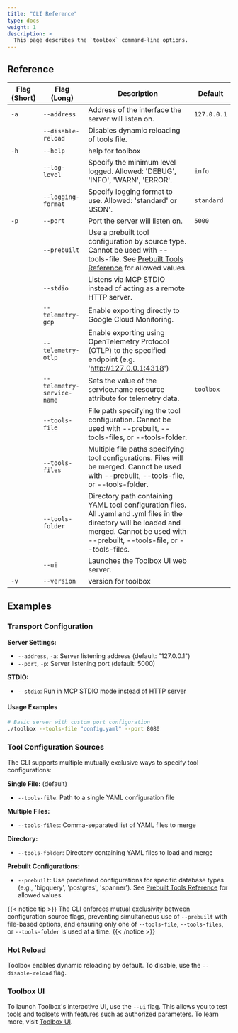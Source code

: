 ```yaml
---
title: "CLI Reference"
type: docs
weight: 1
description: >
  This page describes the `toolbox` command-line options.
---
```


## Reference

| Flag (Short) | Flag (Long) | Description | Default |
|---|---|---|---|
| `-a` | `--address` | Address of the interface the server will listen on. | `127.0.0.1` |
| | `--disable-reload` | Disables dynamic reloading of tools file. | |
| `-h` | `--help` | help for toolbox | |
| | `--log-level` | Specify the minimum level logged. Allowed: 'DEBUG', 'INFO', 'WARN', 'ERROR'. | `info` |
| | `--logging-format` | Specify logging format to use. Allowed: 'standard' or 'JSON'. | `standard` |
| `-p` | `--port` | Port the server will listen on. | `5000` |
| | `--prebuilt` | Use a prebuilt tool configuration by source type. Cannot be used with --tools-file. See [Prebuilt Tools Reference](prebuilt-tools.md) for allowed values. | |
| | `--stdio` | Listens via MCP STDIO instead of acting as a remote HTTP server. | |
| | `--telemetry-gcp` | Enable exporting directly to Google Cloud Monitoring. | |
| | `--telemetry-otlp` | Enable exporting using OpenTelemetry Protocol (OTLP) to the specified endpoint (e.g. 'http://127.0.0.1:4318') | |
| | `--telemetry-service-name` | Sets the value of the service.name resource attribute for telemetry data. | `toolbox` |
| | `--tools-file` | File path specifying the tool configuration. Cannot be used with --prebuilt, --tools-files, or --tools-folder. | |
| | `--tools-files` | Multiple file paths specifying tool configurations. Files will be merged. Cannot be used with --prebuilt, --tools-file, or --tools-folder. | |
| | `--tools-folder` | Directory path containing YAML tool configuration files. All .yaml and .yml files in the directory will be loaded and merged. Cannot be used with --prebuilt, --tools-file, or --tools-files. | |
| | `--ui` | Launches the Toolbox UI web server. | |
| `-v` | `--version` | version for toolbox | |

## Examples

### Transport Configuration

**Server Settings:**
- `--address`, `-a`: Server listening address (default: "127.0.0.1")
- `--port`, `-p`: Server listening port (default: 5000)

**STDIO:**
- `--stdio`: Run in MCP STDIO mode instead of HTTP server

#### Usage Examples

```bash
# Basic server with custom port configuration
./toolbox --tools-file "config.yaml" --port 8080
```

### Tool Configuration Sources

The CLI supports multiple mutually exclusive ways to specify tool configurations:

**Single File:** (default)
- `--tools-file`: Path to a single YAML configuration file

**Multiple Files:**
- `--tools-files`: Comma-separated list of YAML files to merge

**Directory:**
- `--tools-folder`: Directory containing YAML files to load and merge

**Prebuilt Configurations:**
- `--prebuilt`: Use predefined configurations for specific database types (e.g., 'bigquery', 'postgres', 'spanner'). See [Prebuilt Tools Reference](prebuilt-tools.md) for allowed values.

{{< notice tip >}}
The CLI enforces mutual exclusivity between configuration source flags, preventing simultaneous use of `--prebuilt` with file-based options, and ensuring only one of `--tools-file`, `--tools-files`, or `--tools-folder` is used at a time.
{{< /notice >}}

### Hot Reload

Toolbox enables dynamic reloading by default. To disable, use the
`--disable-reload` flag.

### Toolbox UI

To launch Toolbox's interactive UI, use the `--ui` flag. This allows you to test tools and toolsets with features such as authorized parameters. To learn more, visit [Toolbox UI](../how-to/toolbox-ui/index.md).